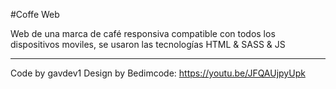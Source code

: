 #Coffe Web

Web de una marca de café responsiva compatible con todos los dispositivos moviles, se usaron las tecnologías HTML & SASS & JS

---
Code by gavdev1
Design by Bedimcode: https://youtu.be/JFQAUjpyUpk